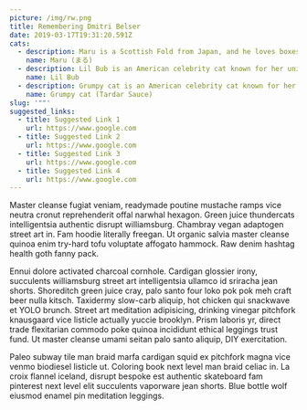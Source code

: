 ```yaml
---
picture: /img/rw.png
title: Remembering Dmitri Belser
date: 2019-03-17T19:31:20.591Z
cats:
  - description: Maru is a Scottish Fold from Japan, and he loves boxes.
    name: Maru (まる)
  - description: Lil Bub is an American celebrity cat known for her unique appearance.
    name: Lil Bub
  - description: Grumpy cat is an American celebrity cat known for her grumpy appearance.
    name: Grumpy cat (Tardar Sauce)
slug: '""'
suggested_links:
  - title: Suggested Link 1
    url: https://www.google.com
  - title: Suggested Link 2
    url: https://www.google.com
  - title: Suggested Link 3
    url: https://www.google.com
  - title: Suggested Link 4
    url: https://www.google.com
---
```

Master cleanse fugiat veniam, readymade poutine mustache ramps vice neutra cronut reprehenderit offal narwhal hexagon. Green juice thundercats intelligentsia authentic disrupt williamsburg. Chambray vegan adaptogen street art in. Fam hoodie literally freegan. Ut organic salvia master cleanse quinoa enim try-hard tofu voluptate affogato hammock. Raw denim hashtag health goth fanny pack.

Ennui dolore activated charcoal cornhole. Cardigan glossier irony, succulents williamsburg street art intelligentsia ullamco id sriracha jean shorts. Shoreditch green juice cray, palo santo four loko pok pok meh craft beer nulla kitsch. Taxidermy slow-carb aliquip, hot chicken qui snackwave et YOLO brunch. Street art meditation adipisicing, drinking vinegar pitchfork knausgaard vice listicle actually yuccie brooklyn. Prism laboris yr, direct trade flexitarian commodo poke quinoa incididunt ethical leggings trust fund. Ut master cleanse umami seitan palo santo aliquip, DIY exercitation.

Paleo subway tile man braid marfa cardigan squid ex pitchfork magna vice venmo biodiesel listicle ut. Coloring book next level man braid celiac in. La croix flannel iceland, disrupt bespoke est authentic skateboard fam pinterest next level elit succulents vaporware jean shorts. Blue bottle wolf eiusmod enamel pin meditation leggings.